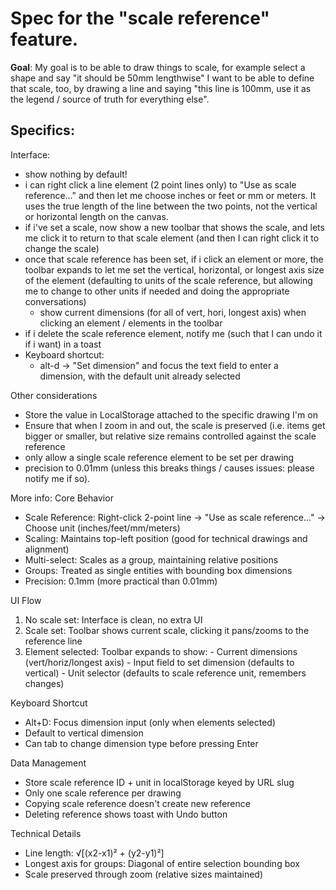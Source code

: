 # Spec for the "scale reference" feature.

**Goal**: My goal is to be able to draw things to scale, for example select a
shape and say "it should be 50mm lengthwise" I want to be able to define that
scale, too, by drawing a line and saying "this line is 100mm, use it as the
legend / source of truth for everything else".

## Specifics:


Interface:
- show nothing by default!
- i can right click a line element (2 point lines only) to "Use as scale reference…" and then let me choose inches or feet or mm or meters. It uses the true length of the line between the two points, not the vertical or horizontal length on the canvas.
- if i've set a scale, now show a new toolbar that shows the scale, and lets me click it to return to that scale element (and then I can right click it to change the scale)
- once that scale reference has been set, if i click an element or more, the toolbar expands to let me set the vertical, horizontal, or longest axis size of the element (defaulting to units of the scale reference, but allowing me to change to other units if needed and doing the appropriate conversations)
    - show current dimensions (for all of vert, hori, longest axis) when clicking an element / elements in the toolbar
- if i delete the scale reference element, notify me (such that I can undo it if i want) in a toast
- Keyboard shortcut:
    - alt-d → "Set dimension" and focus the text field to enter a dimension, with the default unit already selected

Other considerations
- Store the value in LocalStorage attached to the specific drawing I'm on
- Ensure that when I zoom in and out, the scale is preserved (i.e. items get bigger or smaller, but relative size remains controlled against the scale reference
- only allow a single scale reference element to be set per drawing
- precision to 0.01mm (unless this breaks things / causes issues: please notify me if so).


More info:
  Core Behavior

  - Scale Reference: Right-click 2-point line → "Use as scale reference..." → Choose unit
  (inches/feet/mm/meters)
  - Scaling: Maintains top-left position (good for technical drawings and alignment)
  - Multi-select: Scales as a group, maintaining relative positions
  - Groups: Treated as single entities with bounding box dimensions
  - Precision: 0.1mm (more practical than 0.01mm)

  UI Flow

  1. No scale set: Interface is clean, no extra UI
  2. Scale set: Toolbar shows current scale, clicking it pans/zooms to the reference line
  3. Element selected: Toolbar expands to show:
    - Current dimensions (vert/horiz/longest axis)
    - Input field to set dimension (defaults to vertical)
    - Unit selector (defaults to scale reference unit, remembers changes)

  Keyboard Shortcut

  - Alt+D: Focus dimension input (only when elements selected)
  - Default to vertical dimension
  - Can tab to change dimension type before pressing Enter

  Data Management

  - Store scale reference ID + unit in localStorage keyed by URL slug
  - Only one scale reference per drawing
  - Copying scale reference doesn't create new reference
  - Deleting reference shows toast with Undo button

  Technical Details

  - Line length: √[(x2-x1)² + (y2-y1)²]
  - Longest axis for groups: Diagonal of entire selection bounding box
  - Scale preserved through zoom (relative sizes maintained)

